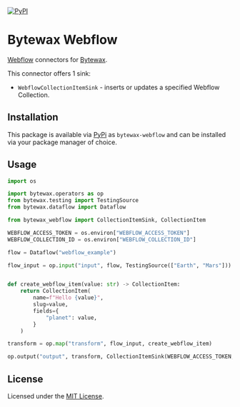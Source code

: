 [![PyPI](https://img.shields.io/pypi/v/bytewax-webflow.svg?style=flat-square)](https://pypi.org/project/bytewax-webflow/)


# Bytewax Webflow

[Webflow](https://webflow.com/) connectors for [Bytewax](https://bytewax.io).

This connector offers 1 sink:

* `WebflowCollectionItemSink` - inserts or updates a specified Webflow Collection.

## Installation

This package is available via [PyPi](https://pypi.org/project/bytewax-webflow) as
`bytewax-webflow` and can be installed via your package manager of choice.

## Usage

```python
import os

import bytewax.operators as op
from bytewax.testing import TestingSource
from bytewax.dataflow import Dataflow

from bytewax_webflow import CollectionItemSink, CollectionItem

WEBFLOW_ACCESS_TOKEN = os.environ["WEBFLOW_ACCESS_TOKEN"]
WEBFLOW_COLLECTION_ID = os.environ["WEBFLOW_COLLECTION_ID"]

flow = Dataflow("webflow_example")

flow_input = op.input("input", flow, TestingSource(["Earth", "Mars"]))


def create_webflow_item(value: str) -> CollectionItem:
    return CollectionItem(
        name=f"Hello {value}",
        slug=value,
        fields={
            "planet": value,
        }
    )

transform = op.map("transform", flow_input, create_webflow_item)

op.output("output", transform, CollectionItemSink(WEBFLOW_ACCESS_TOKEN, WEBFLOW_COLLECTION_ID))
```

## License

Licensed under the [MIT License](./LICENSE).
